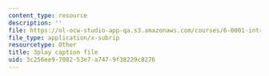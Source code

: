 ```yaml
---
content_type: resource
description: ''
file: https://ol-ocw-studio-app-qa.s3.amazonaws.com/courses/6-0001-introduction-to-computer-science-and-programming-in-python-fall-2016/3c256ee9708253e7a7479f38229c8276_C_pgH5QhIZ8.vtt
file_type: application/x-subrip
resourcetype: Other
title: 3play caption file
uid: 3c256ee9-7082-53e7-a747-9f38229c8276
---
```

